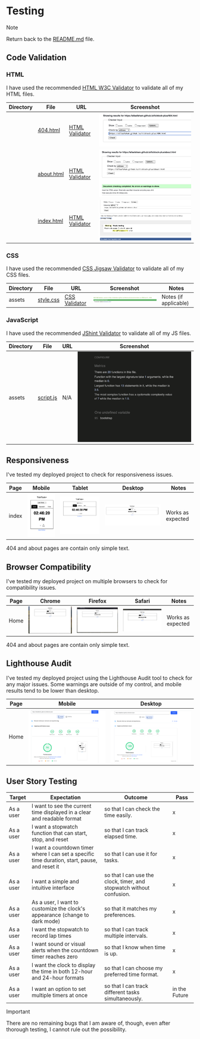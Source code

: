 # Testing

> [!NOTE]
> Return back to the [README.md](README.md) file.


## Code Validation

### HTML

I have used the recommended [HTML W3C Validator](https://validator.w3.org) to validate all of my HTML files.

| Directory | File | URL | Screenshot |
| --- | --- | --- | --- |
|  | [404.html](https://github.com/allaafaham/ticktock-plus/blob/main/404.html) | [HTML Validator](https://validator.w3.org/nu/?doc=https://allaafaham.github.io/ticktock-plus/404.html) | ![screenshot](documentation/validation/html--404.png) | 
|  | [about.html](https://github.com/allaafaham/ticktock-plus/blob/main/about.html) | [HTML Validator](https://validator.w3.org/nu/?doc=https://allaafaham.github.io/ticktock-plus/about.html) | ![screenshot](documentation/validation/html--about.png) | 
|  | [index.html](https://github.com/allaafaham/ticktock-plus/blob/main/index.html) | [HTML Validator](https://validator.w3.org/nu/?doc=https://allaafaham.github.io/ticktock-plus/index.html) | ![screenshot](documentation/validation/html--index.png) |


### CSS

I have used the recommended [CSS Jigsaw Validator](https://jigsaw.w3.org/css-validator) to validate all of my CSS files.

| Directory | File | URL | Screenshot | Notes |
| --- | --- | --- | --- | --- |
| assets | [style.css](https://github.com/allaafaham/ticktock-plus/blob/main/assets/css/style.css) | [CSS Validator](https://jigsaw.w3.org/css-validator/validator?uri=https://allaafaham.github.io/ticktock-plus) | ![screenshot](documentation/validation/css-assets-style.png) | Notes (if applicable) |


### JavaScript
I have used the recommended [JShint Validator](https://jshint.com) to validate all of my JS files.

| Directory | File | URL | Screenshot | 
| --- | --- | --- | --- |
| assets | [script.js](https://github.com/allaafaham/ticktock-plus/blob/main/assets/js/script.js) | N/A | ![screenshot](documentation/validation/js-assets-script.png) |


## Responsiveness

I've tested my deployed project to check for responsiveness issues.

| Page | Mobile | Tablet | Desktop | Notes |
| --- | --- | --- | --- | --- |
| index | ![screenshot](documentation/responsiveness/mobile-home.png) | ![screenshot](documentation/responsiveness/tablet-home.png) | ![screenshot](documentation/responsiveness/desktop-home.png) | Works as expected |

404 and about pages are contain only simple text.

## Browser Compatibility

I've tested my deployed project on multiple browsers to check for compatibility issues.

| Page | Chrome | Firefox | Safari | Notes |
| --- | --- | --- | --- | --- |
| Home | ![screenshot](documentation/browsers/chrome-home.png) | ![screenshot](documentation/browsers/firefox-home.png) | ![screenshot](documentation/browsers/safari-home.png) | Works as expected |

404 and about pages are contain only simple text.

## Lighthouse Audit

I've tested my deployed project using the Lighthouse Audit tool to check for any major issues. Some warnings are outside of my control, and mobile results tend to be lower than desktop.

| Page | Mobile | Desktop |
| --- | --- | --- |
| Home | ![screenshot](documentation/lighthouse/mobile-home.png) | ![screenshot](documentation/lighthouse/desktop-home.png) |


## User Story Testing
| Target | Expectation | Outcome | Pass |
| --- | --- | --- | --- |
| As a user | I want to see the current time displayed in a clear and readable format  | so that I can check the time easily. | x |
| As a user | I want a stopwatch function that can start, stop, and reset | so that I can track elapsed time. | x |
| As a user | I want a countdown timer where I can set a specific time duration, start, pause, and reset it  | so that I can use it for tasks. | x |
| As a user | I want a simple and intuitive interface | so that I can use the clock, timer, and stopwatch without confusion. | x |
| As a user | As a user, I want to customize the clock's appearance (change to dark mode) | so that it matches my preferences. | x |
| As a user | I want the stopwatch to record lap times | so that I can track multiple intervals. | x |
| As a user | I want sound or visual alerts when the countdown timer reaches zero | so that I know when time is up. | x |
| As a user | I want the clock to display the time in both 12-hour and 24-hour formats | so that I can choose my preferred time format. | x |
| As a user | I want an option to set multiple timers at once | so that I can track different tasks simultaneously. | in the Future |


> [!IMPORTANT]
> There are no remaining bugs that I am aware of, though, even after thorough testing, I cannot rule out the possibility.

